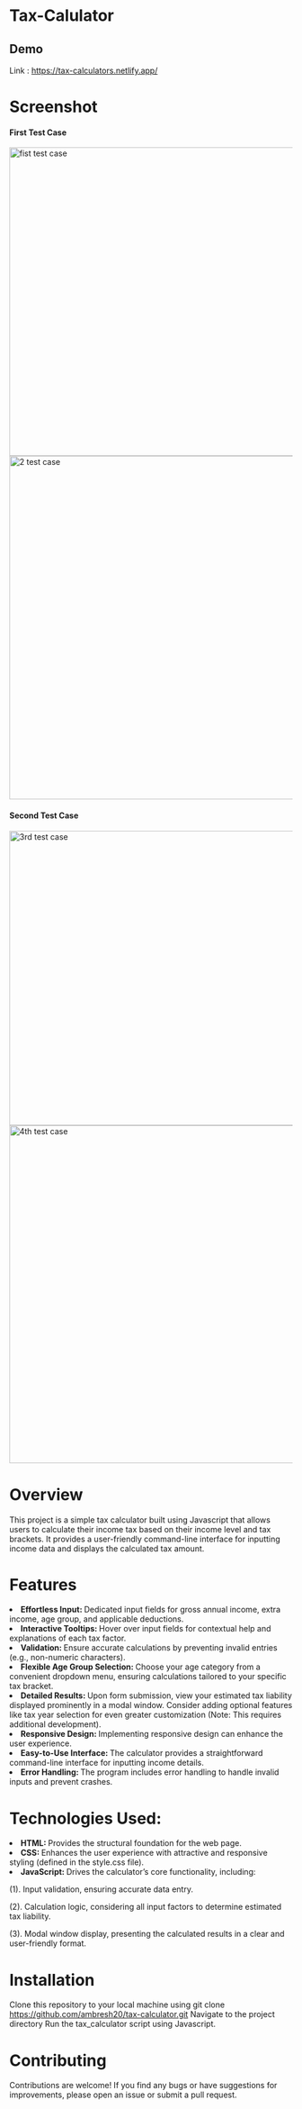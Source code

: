 # Tax-Calulator

## Demo 
Link : https://tax-calculators.netlify.app/

# Screenshot
<h4>First Test Case</h4>
<img width="548" alt="fist test case " src="https://github.com/ambresh20/Tax-Calulator/assets/90375507/d04ca053-5b94-4862-bf4e-1549c1e2d1f6">
<img width="610" alt="2 test case " src="https://github.com/ambresh20/Tax-Calulator/assets/90375507/0790204d-d140-4015-8b45-25af7ef24bc5">

<h4>Second Test Case</h4>
<img width="523" alt="3rd test case" src="https://github.com/ambresh20/Tax-Calulator/assets/90375507/6eb847b3-7472-4ef3-8511-16266fa10cce">
<img width="600" alt="4th test case" src="https://github.com/ambresh20/Tax-Calulator/assets/90375507/495eb4f9-c9a3-4a77-8609-d37ead8e4d96">


# Overview
This project is a simple tax calculator built using Javascript that allows users to calculate their income tax based on their income level and tax brackets. It provides a user-friendly command-line interface for inputting income data and displays the calculated tax amount.

# Features
<li> 
  <b> Effortless Input: </b> Dedicated input fields for gross annual income, extra income, age group, and applicable deductions.
</li>
<li>
  <b> Interactive Tooltips: </b> Hover over input fields for contextual help and explanations of each tax factor.
</li>
<li>
  <b>Validation: </b> Ensure accurate calculations by preventing invalid entries (e.g., non-numeric characters).
</li>
<li>
  <b>Flexible Age Group Selection: </b> Choose your age category from a convenient dropdown menu, ensuring calculations tailored to your specific tax bracket.
</li>
<li>
  <b>Detailed Results: </b> Upon form submission, view your estimated tax liability displayed prominently in a modal window. Consider adding optional features like tax year selection for even greater customization (Note: This requires additional development).
</li>
<li>
  <b>Responsive Design: </b> Implementing responsive design can enhance the user experience.
</li>
<li>
  <b>Easy-to-Use Interface: </b> The calculator provides a straightforward command-line interface for inputting income details.
</li>
<li>
  <b>Error Handling: </b> The program includes error handling to handle invalid inputs and prevent crashes.
</li>


# Technologies Used:
<li>
   <b> HTML: </b> Provides the structural foundation for the web page.
</li>
<li>
    <b> CSS: </b> Enhances the user experience with attractive and responsive styling (defined in the style.css file).
</li>
<li>
   <b> JavaScript: </b> Drives the calculator’s core functionality, including:
    <p> (1). Input validation, ensuring accurate data entry. </p>
    <p> (2). Calculation logic, considering all input factors to determine estimated tax liability.</p>
    <P> (3). Modal window display, presenting the calculated results in a clear and user-friendly format. </P>
</li>

# Installation
Clone this repository to your local machine using git clone https://github.com/ambresh20/tax-calculator.git
Navigate to the project directory
Run the tax_calculator script using Javascript.


# Contributing
Contributions are welcome! If you find any bugs or have suggestions for improvements, please open an issue or submit a pull request.

